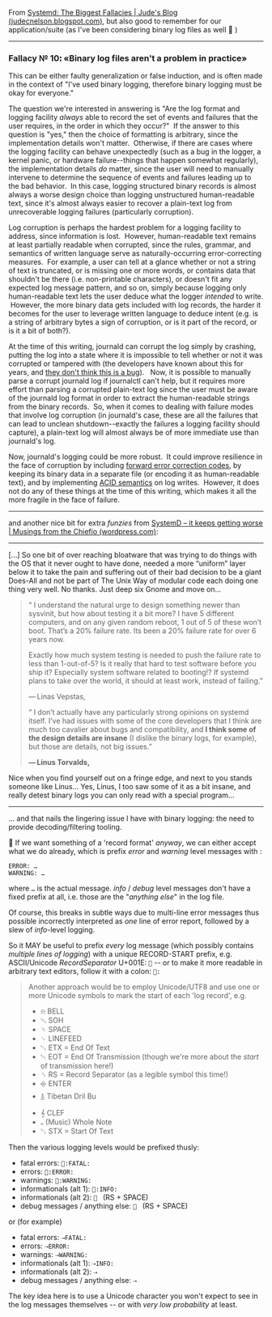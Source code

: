 From [Systemd: The Biggest Fallacies | Jude's Blog (judecnelson.blogspot.com)](http://judecnelson.blogspot.com/2014/09/systemd-biggest-fallacies.html), but also good to remember for our application/suite (as I've been considering binary log files as well 🤫 )

---

### Fallacy № 10ꓽ «Binary log files aren't a problem in practice»

This can be either faulty generalization or false induction, and is often made in the context of "I've used binary logging, therefore binary logging must be okay for everyone."

The question we're interested in answering is "Are the log format and logging facility *always* able to record the set of events and failures that the user requires, in the order in which they occur?"  If the answer to this question is "yes," then the choice of formatting is arbitrary, since the implementation details won't matter.  Otherwise, if there are cases where the logging facility can behave unexpectedly (such as a bug in the logger, a kernel panic, or hardware failure--things that happen somewhat regularly), the implementation details *do* matter, since the user will need to manually intervene to determine the sequence of events and failures leading up to the bad behavior.  In this case, logging structured binary records is almost always a worse design choice than logging unstructured human-readable text, since it's almost always easier to recover a plain-text log from unrecoverable logging failures (particularly corruption).

Log corruption is perhaps the hardest problem for a logging facility to address, since information is lost.  However, human-readable text remains at least partially readable when corrupted, since the rules, grammar, and semantics of written language serve as naturally-occurring error-correcting measures.  For example, a user can tell at a glance whether or not a string of text is truncated, or is missing one or more words, or contains data that shouldn't be there (i.e. non-printable characters), or doesn't fit any expected log message pattern, and so on, simply because logging only human-readable text lets the user deduce what the logger *intended* to write.  However, the more binary data gets included with log records, the harder it becomes for the user to leverage written language to deduce intent (e.g. is a string of arbitrary bytes a sign of corruption, or is it part of the record, or is it a bit of both?).

At the time of this writing, journald can corrupt the log simply by crashing, putting the log into a state where it is impossible to tell whether or not it was corrupted or tampered with (the developers have known about this for years, and [they don't think this is a bug](https://bugs.freedesktop.org/show_bug.cgi?id=64116)).   Now, it is possible to manually parse a corrupt journald log if journalctl can't help, but it requires more effort than parsing a corrupted plain-text log since the user must be aware of the journald log format in order to extract the human-readable strings from the binary records.  So, when it comes to dealing with failure modes that involve log corruption (in journald's case, these are all the failures that can lead to unclean shutdown--exactly the failures a logging facility should capture), a plain-text log will almost always be of more immediate use than journald's log.

Now, journald's logging could be more robust.  It could improve resilience in the face of corruption by including [forward error correction codes](https://en.wikipedia.org/wiki/Forward_error_correction), by keeping its binary data in a separate file (or encoding it as human-readable text), and by implementing [ACID semantics](https://en.wikipedia.org/wiki/ACID) on log writes.  However, it does not do any of these things at the time of this writing, which makes it all the more fragile in the face of failure.

---

and another nice bit for extra *funzies* from [SystemD – it keeps getting worse | Musings from the Chiefio (wordpress.com)](https://chiefio.wordpress.com/2016/05/18/systemd-it-keeps-getting-worse/):

---

\[...\]
So one bit of over reaching bloatware that was trying to do things with the OS that it never ought to have done, needed a more “uniform” layer below it to take the pain and suffering out of their bad decision to be a giant Does-All and not be part of The Unix Way of modular code each doing one thing very well. No thanks. Just deep six Gnome and move on…

 > 
 > “ I understand the natural urge to design something newer than sysvinit, but how about testing it a bit more? I have 5 different computers, and on any given random reboot, 1 out of 5 of these won’t boot. That’s a 20% failure rate. Its been a 20% failure rate for over 6 years now.
 > 
 > Exactly how much system testing is needed to push the failure rate to less than 1-out-of-5? Is it really that hard to test software before you ship it? Especially system software related to booting!? If systemd plans to take over the world, it should at least work, instead of failing.”
 > 
 > — Linas Vepstas,
 > 
 > “ I don’t actually have any particularly strong opinions on systemd itself. I’ve had issues with some of the core developers that I think are much too cavalier about bugs and compatibility, and **I think some of the design details are insane** (I dislike the binary logs, for example), but those are details, not big issues.”
 > 
 > **— Linus Torvalds,**

Nice when you find yourself out on a fringe edge, and next to you stands someone like Linus… Yes, Linus, I too saw some of it as a bit insane, and really detest binary logs you can only read with a special program…

---

... and that nails the lingering issue I have with binary logging: the need to provide decoding/filtering tooling.

🤔 If we want something of a 'record format' *anyway*, we can either accept what we do already, which is prefix *error* and *warning* level messages with :

````
ERROR: …
WARNING: …
````

where `…` is the actual message. *info* / *debug* level messages don't have a fixed prefix at all, i.e. those are the "*anything else*" in the log file.

Of course, this breaks in subtle ways due to multi-line error messages thus possible incorrectly interpreted as *one* line of error report, followed by a slew of *info*-level logging.

So it MAY be useful to prefix *every* log message (which possibly contains *multiple lines of logging*) with a unique RECORD-START prefix, e.g. ASCII/Unicode *RecordSeparator* U+001E: `` -- or to make it more readable in arbitrary text editors, follow it with a colon: `:` 

 > 
 > Another approach would be to employ Unicode/UTF8 and use one or more Unicode symbols to mark the start of each 'log record', e.g. 
 > 
 > * ⍾ BELL
 > * ␁ SOH 
 > * ␠ SPACE
 > * ␊ LINEFEED
 > * ␃ ETX = End Of Text
 > * ␄ EOT = End Of Transmission (though we're more about the *start* of transmission here!)
 > * ␞ RS = Record Separator (as a legible symbol this time!)
 > * ⎆ ENTER
 > * ࿄ Tibetan Dril Bu
 > * 𝄞 CLEF
 > * 𝅝 (Music) Whole Note
 > * ␂ STX = Start Of Text

Then the various logging levels would be prefixed thusly:

* fatal errors: `:FATAL: `
* errors: `:ERROR: `
* warnings: `:WARNING: `
* informationals (alt 1): `:INFO: `
* informationals (alt 2): ` ` (RS + SPACE)
* debug messages / anything else: ` ` (RS + SPACE)

or (for example)

* fatal errors: `⇢FATAL: `
* errors: `⇢ERROR: `
* warnings: `⇢WARNING: `
* informationals (alt 1): `⇢INFO: `
* informationals (alt 2): `⇢`
* debug messages / anything else: `⇢`

The key idea here is to use a Unicode character you won't expect to see in the log messages themselves -- or with *very low probability* at least.
